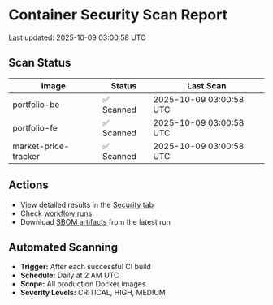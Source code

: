 # Container Security Scan Report

Last updated: 2025-10-09 03:00:58 UTC

## Scan Status

| Image | Status | Last Scan |
|-------|--------|-----------|
| portfolio-be | ✅ Scanned | 2025-10-09 03:00:58 UTC |
| portfolio-fe | ✅ Scanned | 2025-10-09 03:00:58 UTC |
| market-price-tracker | ✅ Scanned | 2025-10-09 03:00:58 UTC |

## Actions

- View detailed results in the [Security tab](https://github.com/ktenman/portfolio/security/code-scanning)
- Check [workflow runs](https://github.com/ktenman/portfolio/actions/workflows/trivy-scan.yml)
- Download [SBOM artifacts](https://github.com/ktenman/portfolio/actions/workflows/trivy-scan.yml) from the latest run

## Automated Scanning

- **Trigger:** After each successful CI build
- **Schedule:** Daily at 2 AM UTC
- **Scope:** All production Docker images
- **Severity Levels:** CRITICAL, HIGH, MEDIUM

